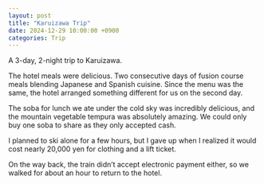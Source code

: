 ```yaml
---
layout: post
title: "Karuizawa Trip"
date: 2024-12-29 10:00:00 +0900
categories: Trip
---
```


A 3-day, 2-night trip to Karuizawa.

The hotel meals were delicious. Two consecutive days of fusion course meals blending Japanese and Spanish cuisine. Since the menu was the same, the hotel arranged something different for us on the second day.

The soba for lunch we ate under the cold sky was incredibly delicious, and the mountain vegetable tempura was absolutely amazing. We could only buy one soba to share as they only accepted cash.

I planned to ski alone for a few hours, but I gave up when I realized it would cost nearly 20,000 yen for clothing and a lift ticket.

On the way back, the train didn’t accept electronic payment either, so we walked for about an hour to return to the hotel.
